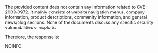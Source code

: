 The provided content does not contain any information related to CVE-2003-0972. It mainly consists of website navigation menus, company information, product descriptions, community information, and general news/blog sections. None of the documents discuss any specific security vulnerabilities or exploits.

Therefore, the response is:

NOINFO